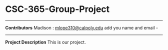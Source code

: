 # CSC-365-Group-Project
_______________________
**Contributors**
Madison : mlope310@calpoly.edu
add you name and email -
_______________________
**Project Description**
This is our project.
